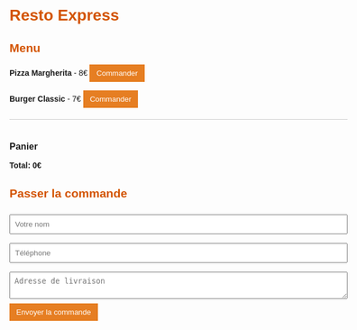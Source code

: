 
<!DOCTYPE html>
<html lang="fr">
<head>
  <meta charset="UTF-8" />
  <title>Resto Express</title>
  <style>
    body { font-family: Arial, sans-serif; max-width: 600px; margin: 20px auto; }
    h1, h2 { color: #d35400; }.plat { margin-bottom: 15px; }
    button { background-color: #e67e22; color: white; border: none; padding: 8px 12px; cursor: pointer; }
    #panier { margin-top: 20px; border-top: 1px solid #ccc; padding-top: 15px; }
    input, textarea { width: 100%; padding: 8px; margin: 8px 0; }
  </style>
</head>
<body>
  <h1>Resto Express</h1>
  <h2>Menu</h2>
  
  <div class="plat">
    <strong>Pizza Margherita</strong> - 8€ 
    <button onclick="ajouterAuPanier('Pizza Margherita', 8)">Commander</button>
  </div>
  
  <div class="plat">
    <strong>Burger Classic</strong> - 7€
    <button onclick="ajouterAuPanier('Burger Classic', 7)">Commander</button>
  </div>
  
  <div id="panier">
    <h3>Panier</h3>
    <ul id="liste-panier"></ul>
    <strong>Total: <span id="total">0</span>€</strong>
  </div>
  
  <h2>Passer la commande</h2>
  <form onsubmit="envoyerCommande(event)">
    <input type="text" id="nom" placeholder="Votre nom" required />
    <input type="tel" id="tel" placeholder="Téléphone" required />
    <textarea id="adresse" placeholder="Adresse de livraison" required></textarea>
    <button type="submit">Envoyer la commande</button>
  </form>

  <script>
    let panier = [];
    function ajouterAuPanier(nom, prix) {
      panier.push({nom, prix});
      afficherPanier();
    }
    function afficherPanier() {
      const listePanier = document.getElementById('liste-panier');
      const totalElem = document.getElementById('total');
      listePanier.innerHTML = '';
      let total = 0;
      panier.forEach((item, i) => {
        listePanier.innerHTML += `<li>${item.nom} - ${item.prix}€</li>`;
        total += item.prix;
      });
      totalElem.textContent = total;
    }
    function envoyerCommande(e) {
      e.preventDefault();
      if (panier.length === 0) {
        alert("Ton panier est vide!");
        return;
      }
      const nom = document.getElementById('nom').value;
      const tel = document.getElementById('tel').value;
      const adresse = document.getElementById('adresse').value;
      alert(`Merci ${nom}!\nCommande reçue: ${panier.length} plats\nLivraison: ${adresse}\nNous vous contacterons au ${tel}.`);
      panier = [];
      afficherPanier();
      e.target.reset();
    }
  </script>
</body>
</html>
